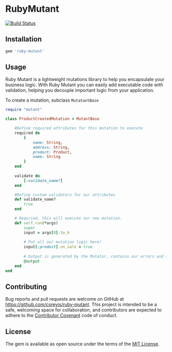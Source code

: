 # RubyMutant
[![Build Status](https://travis-ci.org/coreyjs/ruby-mutant.svg?branch=master)](https://travis-ci.org/coreyjs/ruby-mutant)



## Installation


```ruby
gem 'ruby-mutant'
```


## Usage

Ruby Mutant is a lightweight mutations library to help you encapsulate your business logic.  With Ruby Mutant you can easily add executable code with validation, helping you decouple important logic from your application.

To create a mutation, subclass `MutatantBase`  

```ruby
require "mutant"

class ProductCreatedMutation < MutantBase

    #Define required attributes for this mutation to execute
    required do
        {
            name: String, 
            address: String, 
            product: Product,
            name: String
        }
    end
    
    validate do 
        [:validate_name?]
    end

    #Define custom validators for our attributes
    def validate_name?
        true
    end

    # Requried, this will execute our new mutation.
    def self.run(*args)
        super
        input = args[0].to_h
        
        # Put all our mutation logic here!
        input[:product].on_sale = true
        
        # Output is generated by the Mutator, contains our errors and success? of validation.
        @output
    end
end
```



## Contributing

Bug reports and pull requests are welcome on GitHub at https://github.com/coreyjs/ruby-mutant. This project is intended to be a safe, welcoming space for collaboration, and contributors are expected to adhere to the [Contributor Covenant](http://contributor-covenant.org) code of conduct.

## License

The gem is available as open source under the terms of the [MIT License](https://opensource.org/licenses/MIT).


